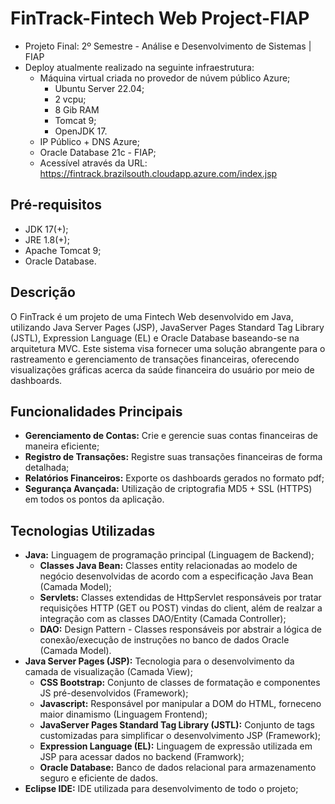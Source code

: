 # FinTrack-Fintech Web Project-FIAP

- Projeto Final: 2º Semestre - Análise e Desenvolvimento de Sistemas | FIAP
- Deploy atualmente realizado na seguinte infraestrutura:
  - Máquina virtual criada no provedor de núvem público Azure;
    - Ubuntu Server 22.04;
    - 2 vcpu;
    - 8 Gib RAM
    - Tomcat 9;
    - OpenJDK 17.
  - IP Público + DNS Azure;
  - Oracle Database 21c - FIAP;
  - Acessível através da URL: https://fintrack.brazilsouth.cloudapp.azure.com/index.jsp

## Pré-requisitos

- JDK 17(+);
- JRE 1.8(+);
- Apache Tomcat 9;
- Oracle Database.

## Descrição

O FinTrack é um projeto de uma Fintech Web desenvolvido em Java, utilizando Java Server Pages (JSP), JavaServer Pages Standard Tag Library (JSTL), Expression Language (EL) e Oracle Database baseando-se na arquitetura MVC. 
Este sistema visa fornecer uma solução abrangente para o rastreamento e gerenciamento de transações financeiras, oferecendo visualizações gráficas acerca da saúde financeira do usuário por meio de dashboards. 

## Funcionalidades Principais

- **Gerenciamento de Contas:** Crie e gerencie suas contas financeiras de maneira eficiente;
- **Registro de Transações:** Registre suas transações financeiras de forma detalhada;
- **Relatórios Financeiros:** Exporte os dashboards gerados no formato pdf;
- **Segurança Avançada:** Utilização de criptografia MD5 + SSL (HTTPS) em todos os pontos da aplicação. 

## Tecnologias Utilizadas

- **Java:** Linguagem de programação principal (Linguagem de Backend);
  - **Classes Java Bean:** Classes entity relacionadas ao modelo de negócio desenvolvidas de acordo com a especificação Java Bean (Camada Model);
  - **Servlets:** Classes extendidas de HttpServlet responsáveis por tratar requisições HTTP (GET ou POST) vindas do client, além de realzar a integração com as classes DAO/Entity (Camada Controller);
  - **DAO:** Design Pattern - Classes responsáveis por abstrair a lógica de conexão/execução de instruções no banco de dados Oracle (Camada Model).
- **Java Server Pages (JSP):** Tecnologia para o desenvolvimento da camada de visualização (Camada View);
  - **CSS Bootstrap:** Conjunto de classes de formatação e componentes JS pré-desenvolvidos (Framework);
  - **Javascript:** Responsável por manipular a DOM do HTML, forneceno maior dinamismo (Linguagem Frontend);
  - **JavaServer Pages Standard Tag Library (JSTL):** Conjunto de tags customizadas para simplificar o desenvolvimento JSP (Framework);
  - **Expression Language (EL):** Linguagem de expressão utilizada em JSP para acessar dados no backend (Framwork);
  - **Oracle Database:** Banco de dados relacional para armazenamento seguro e eficiente de dados.
- **Eclipse IDE:** IDE utilizada para desenvolvimento de todo o projeto;
